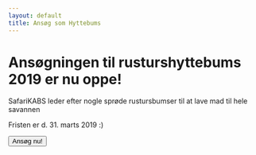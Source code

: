 ```yaml
---
layout: default
title: Ansøg som Hyttebums
---
```

<h1>Ansøgningen til rusturshyttebums 2019 er nu oppe!</h1>

<p>
	SafariKABS leder efter nogle sprøde rustursbumser til at lave mad til hele savannen
</p>
<p>
	Fristen er d. 31. marts 2019 :) 
</p>
<a style="text-align: center" href="https://goo.gl/forms/1SnllchRpmqnB01f2">
	<button class="applyBtn"> 
		Ansøg nu!
	</button>
</a>
